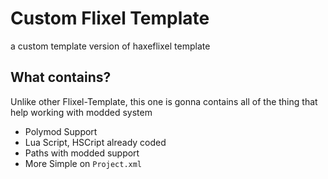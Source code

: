 # Custom Flixel Template
a custom template version of haxeflixel template

## What contains?
Unlike other Flixel-Template, this one is gonna contains all of the thing that help working with modded system
* Polymod Support
* Lua Script, HSCript already coded
* Paths with modded support
* More Simple on `Project.xml`